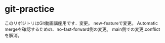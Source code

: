 # git-practice
このリポジトリはGit動画講座用です．変更。
new-featureで変更。
Automatic mergeを確認するための、no-fast-forward側の変更。
main側での変更.conflictを解消。